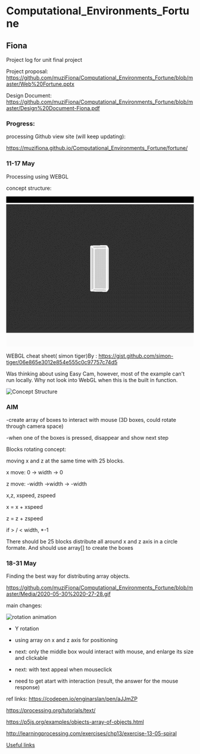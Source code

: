 # Computational_Environments_Fortune
## Fiona
Project log for unit final project

Project proposal: https://github.com/muziFiona/Computational_Environments_Fortune/blob/master/Web%20Fortune.pptx

Design Document: https://github.com/muziFiona/Computational_Environments_Fortune/blob/master/Design%20Document-Fiona.pdf

### Progress:
processing Github view site (will keep updating):

https://muzifiona.github.io/Computational_Environments_Fortune/fortune/ 

### 11-17 May

Processing using WEBGL

concept structure:

![Concept Structure](https://github.com/muziFiona/Computational_Environments_Fortune/blob/master/Media/2020-05-17%2019-41-47.gif)

WEBGL cheat sheet( simon tiger)By : https://gist.github.com/simon-tiger/06e865e3012e854e555c0c97757c74d5

Was thinking about using Easy Cam, however, most of the example can't run locally. Why not look into WebGL when this is the built in function. 

![Concept Structure](https://github.com/muziFiona/Computational_Environments_Fortune/blob/master/Media/2020-05-18%2001-09-15_1.gif)

### AIM

-create array of boxes to interact with mouse (3D boxes, could rotate through camera space)

-when one of the boxes is pressed, disappear and show next step

Blocks rotating concept:

moving x and z at the same time with 25 blocks. 

x move: 0 -> width -> 0

z move: -width ->width -> -width

x,z, xspeed, zspeed

x = x + xspeed

z = z + zspeed

if > / < width, *-1

There should be 25 blocks distribute all around x and z axis in a circle formate. And should use array[] to create the boxes

### 18-31 May
Finding the best way for distributing array objects. 

https://github.com/muziFiona/Computational_Environments_Fortune/blob/master/Media/2020-05-30%2020-27-28.gif

main changes:

![rotation animation](https://github.com/muziFiona/Computational_Environments_Fortune/blob/master/Media/2020-05-30%2020-27-28.gif)

* Y rotation
* using array on x and z axis for positioning
* next: only the middle box would interact with mouse, and enlarge its size and clickable
* next: with text appeal when mouseclick

* need to get atart with interaction (result, the answer for the mouse response)

ref links:
https://codepen.io/enginarslan/pen/aJJmZP

https://processing.org/tutorials/text/

https://p5js.org/examples/objects-array-of-objects.html

http://learningprocessing.com/exercises/chp13/exercise-13-05-spiral



[Useful links](https://github.com/muziFiona/Computational_Environments_Fortune/blob/master/Ref_List.md)
